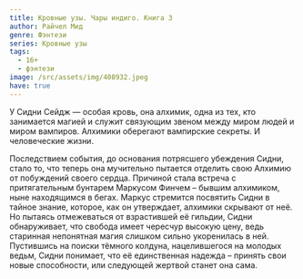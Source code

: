 ```yaml
---
title: Кровные узы. Чары индиго. Книга 3
author: Райчел Мид
genre: Фэнтези
series: Кровные узы
tags:
  - 16+
  - фэнтези
image: /src/assets/img/408932.jpeg
have: true
---
```

У Сидни Сейдж — особая кровь, она алхимик, одна из тех, кто занимается магией и служит связующим звеном между миром людей и миром вампиров. Алхимики оберегают вампирские секреты. И человеческие жизни.

Последствием события, до основания потрясшего убеждения Сидни, стало то, что теперь она мучительно пытается отделить свою Алхимию от побуждений своего сердца. Причиной стала встреча с притягательным бунтарем Маркусом Финчем – бывшим алхимиком, ныне находящимся в бегах. Маркус стремится посвятить Сидни в тайное знание, которое, как он утверждает, алхимики скрывают от неё. Но пытаясь отмежеваться от взрастившей её гильдии, Сидни обнаруживает, что свобода имеет чересчур высокую цену, ведь старинная непонятная магия слишком сильно укоренилась в ней. Пустившись на поиски тёмного колдуна, нацелившегося на молодых ведьм, Сидни понимает, что её единственная надежда – принять свои новые способности, или следующей жертвой станет она сама.
